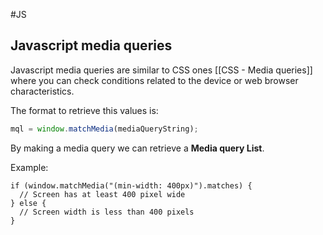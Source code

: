#JS 

## Javascript media queries

Javascript media queries are similar to CSS ones [[CSS - Media queries]] where you can check conditions related to the device or web browser characteristics. 

The format to retrieve this values is: 

```js
mql = window.matchMedia(mediaQueryString); 
```

By making a media query we can retrieve a **Media query List**. 

Example: 
```
if (window.matchMedia("(min-width: 400px)").matches) {
  // Screen has at least 400 pixel wide
} else {
  // Screen width is less than 400 pixels
}
```

